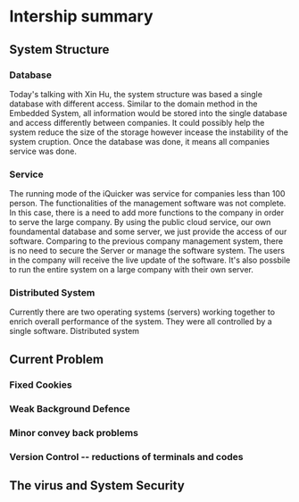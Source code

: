 # Intership summary

## System Structure
### Database
Today's talking with Xin Hu, the system structure was based a single database with different access. Similar to the domain method in the Embedded System, all information would be stored into the single database and access differently between companies. It could possibly help the system reduce the size of the storage however incease the instability of the system cruption. Once the database was done, it means all companies service was done.
### Service
The running mode of the iQuicker was service for companies less than 100 person. The functionalities of the management software was not complete. In this case, there is a need to add more functions to the company in order to serve the large company. By using the public cloud service, our own foundamental database and some server, we just provide the access of our software. Comparing to the previous company management system, there is no need to secure the Server or manage the software system. The users in  the company will receive the live update of the software. It's also possbile to run the entire system on a large company with their own server.
### Distributed System
Currently there are two operating systems (servers) working together to enrich overall performance of the system. They were all controlled by a single software.
Distributed system 
## Current Problem
### Fixed Cookies
### Weak Background Defence
### Minor convey back problems
### Version Control -- reductions of terminals and codes
## The virus and System Security
